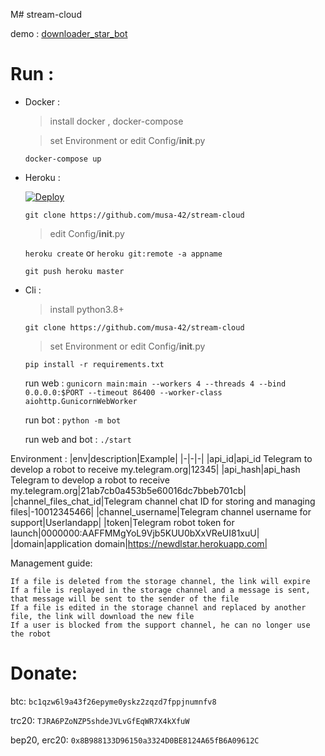 M# stream-cloud

demo : [downloader_star_bot](https://t.me/downloader_star_bot)


# Run :

* Docker :

    > install docker , docker-compose
    
    > set Environment or edit Config/__init__.py
    
    `docker-compose up`

* Heroku :

    [![Deploy](https://www.herokucdn.com/deploy/button.svg)](https://heroku.com/deploy?template=https://github.com/musa-42/stream-cloud)

    `git clone https://github.com/musa-42/stream-cloud`
    
    > edit Config/__init__.py
    
    `heroku create` or `heroku git:remote -a appname`
    
    `git push heroku master`

* Cli :

    > install python3.8+
    
    `git clone https://github.com/musa-42/stream-cloud`
    
    > set Environment or edit Config/__init__.py
    
    `pip install -r requirements.txt`
    
    run web : 
        `gunicorn main:main --workers 4 --threads 4 --bind 0.0.0.0:$PORT --timeout 86400 --worker-class aiohttp.GunicornWebWorker`
        
    run bot :
        `python -m bot`
        
    run web and bot :
        `./start`


Environment :
|env|description|Example|
|-|-|-|
|api_id|api_id Telegram to develop a robot to receive my.telegram.org|12345|
|api_hash|api_hash Telegram to develop a robot to receive my.telegram.org|21ab7cb0a453b5e60016dc7bbeb701cb|
|channel_files_chat_id|Telegram channel chat ID for storing and managing files|-10012345466|
|channel_username|Telegram channel username for support|Userlandapp|
|token|Telegram robot token for launch|0000000:AAFFMMgYoL9Vjb5KUU0bXxVReUI81xuU|
|domain|application domain|https://newdlstar.herokuapp.com|



Management guide:

    If a file is deleted from the storage channel, the link will expire
    If a file is replayed in the storage channel and a message is sent, that message will be sent to the sender of the file
    If a file is edited in the storage channel and replaced by another file, the link will download the new file
    If a user is blocked from the support channel, he can no longer use the robot

# Donate:

btc:
    `bc1qzw6l9a43f26epyme0yskz2zqzd7fppjnumnfv8`

trc20:
    `TJRA6PZoNZP5shdeJVLvGfEqWR7X4kXfuW`

bep20, erc20:
    `0x8B988133D96150a3324D0BE8124A65fB6A09612C`
    
